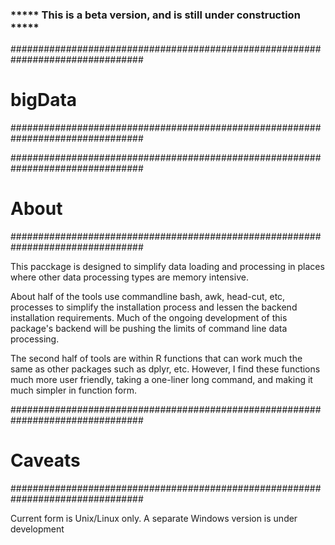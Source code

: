 
###  ***** This is a beta version, and is still under construction ***** ###


################################################################################
# bigData
################################################################################

################################################################################
# About
################################################################################

This pacckage is designed to simplify data loading and processing in places
where other data processing types are memory intensive. 

About half of the tools use commandline bash, awk, head-cut, etc, processes to 
simplify the installation process and lessen the backend installation 
requirements. Much of the ongoing development of this package's backend will be 
pushing the limits of command line data processing. 

The second half of tools are within R functions that can work much the same as
other packages such as dplyr, etc. However, I find these functions much more
user friendly, taking a one-liner long command, and making it much simpler in
function form.

################################################################################
# Caveats
################################################################################

Current form is Unix/Linux only. A separate Windows version is under development



